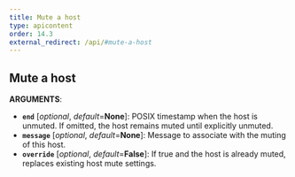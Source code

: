 ```yaml
---
title: Mute a host
type: apicontent
order: 14.3
external_redirect: /api/#mute-a-host
---
```


## Mute a host

**ARGUMENTS**:

* **`end`** [*optional*, *default*=**None**]:
    POSIX timestamp when the host is unmuted. If omitted, the host remains muted until explicitly unmuted.
* **`message`** [*optional*, *default*=**None**]:
    Message to associate with the muting of this host.
* **`override`** [*optional*, *default*=**False**]:
    If true and the host is already muted, replaces existing host mute settings.
